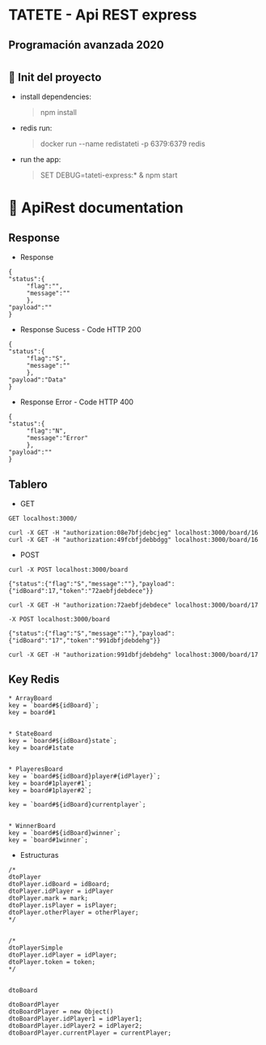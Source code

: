 # TATETE - Api REST express
## Programación avanzada 2020
#


## 🚀 Init del proyecto 

* install dependencies:
     > npm install

* redis run:
     > docker run --name redistateti -p 6379:6379 redis 

* run the app:
     > SET DEBUG=tateti-express:* & npm start

     


# 📄 ApiRest documentation

## Response

* Response

```
{
"status":{
     "flag":"",
     "message":""
     },
"payload":""
}
```

* Response Sucess  - Code HTTP 200

```
{
"status":{
     "flag":"S",
     "message":""
     },
"payload":"Data"
}
```

* Response Error  - Code HTTP 400
```
{
"status":{
     "flag":"N",
     "message":"Error"
     },
"payload":""
}
```


## Tablero

* GET 

```
GET localhost:3000/
```
```
curl -X GET -H "authorization:08e7bfjdebcjeg" localhost:3000/board/16
curl -X GET -H "authorization:49fcbfjdebbdgg" localhost:3000/board/16
```



* POST 

```
curl -X POST localhost:3000/board
```
```
{"status":{"flag":"S","message":""},"payload":{"idBoard":17,"token":"72aebfjdebdece"}}
```
```
curl -X GET -H "authorization:72aebfjdebdece" localhost:3000/board/17
```
```
-X POST localhost:3000/board
```
```
{"status":{"flag":"S","message":""},"payload":{"idBoard":"17","token":"991dbfjdebdehg"}}
```
```
curl -X GET -H "authorization:991dbfjdebdehg" localhost:3000/board/17
```

## Key Redis 


```
* ArrayBoard
key = `board#${idBoard}`; 
key = board#1


* StateBoard
key = `board#${idBoard}state`;
key = board#1state


* PlayeresBoard
key = `board#${idBoard}player#{idPlayer}`;
key = board#1player#1`;
key = board#1player#2`;

key = `board#${idBoard}currentplayer`;


* WinnerBoard
key = `board#${idBoard}winner`;
key = `board#1winner`;

```


* Estructuras
```
/*
dtoPlayer
dtoPlayer.idBoard = idBoard;
dtoPlayer.idPlayer = idPlayer
dtoPlayer.mark = mark;
dtoPlayer.isPlayer = isPlayer;
dtoPlayer.otherPlayer = otherPlayer;
*/


/*
dtoPlayerSimple
dtoPlayer.idPlayer = idPlayer;
dtoPlayer.token = token;
*/


dtoBoard

dtoBoardPlayer
dtoBoardPlayer = new Object()
dtoBoardPlayer.idPlayer1 = idPlayer1;
dtoBoardPlayer.idPlayer2 = idPlayer2;
dtoBoardPlayer.currentPlayer = currentPlayer;

```